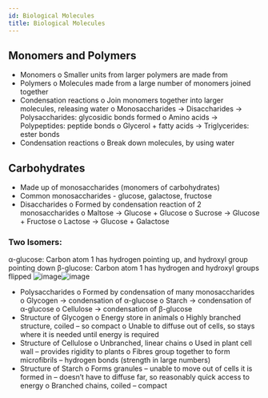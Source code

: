 ```yaml
---
id: Biological Molecules
title: Biological Molecules
---
```


## Monomers and Polymers
- Monomers
    o Smaller units from larger polymers are made from
- Polymers
	o Molecules made from a large number of monomers joined together
- Condensation reactions
	o Join monomers together into larger molecules, releasing water
	o Monosaccharides → Disaccharides → Polysaccharides: glycosidic bonds formed
	o Amino acids → Polypeptides: peptide bonds
	o Glycerol + fatty acids → Triglycerides: ester bonds
- Condensation reactions
	o Break down molecules, by using water
## Carbohydrates
- Made up of monosaccharides (monomers of carbohydrates)
- Common monosaccharides - glucose, galactose, fructose
- Disaccharides
	o Formed by condensation reaction of 2 monosaccharides
	o Maltose → Glucose + Glucose
	o Sucrose → Glucose + Fructose
	o Lactose → Glucose + Galactose
### Two Isomers:
α-glucose: Carbon atom 1 has hydrogen pointing up, and hydroxyl group pointing down
β-glucose: Carbon atom 1 has hydrogen and hydroxyl groups flipped
![image](https://user-images.githubusercontent.com/74820599/111034447-a3a6f000-840d-11eb-990f-506e3db4fc57.png)![image](https://user-images.githubusercontent.com/74820599/111034456-aa356780-840d-11eb-8565-ec9aba246027.png)

- Polysaccharides
	o Formed by condensation of many monosaccharides
	o Glycogen → condensation of α-glucose
	o Starch → condensation of α-glucose
	o Cellulose → condensation of β-glucose
- Structure of Glycogen
	o Energy store in animals
	o Highly branched structure, coiled – so compact
	o Unable to diffuse out of cells, so stays where it is needed until energy is required
- Structure of Cellulose
	o Unbranched, linear chains
	o Used in plant cell wall – provides rigidity to plants
	o Fibres group together to form microfibrils – hydrogen bonds (strength in large numbers)
- Structure of Starch
	o Forms granules – unable to move out of cells it is formed in – doesn’t have to diffuse far, so reasonably quick access to energy
	o Branched chains, coiled – compact
